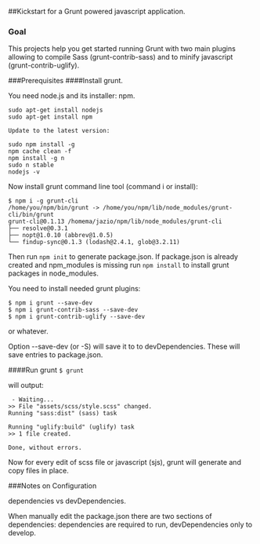 ##Kickstart for a Grunt powered javascript application.

### Goal
This projects help you get started running Grunt with two main plugins allowing to compile Sass (grunt-contrib-sass) and to minify javascript (grunt-contrib-uglify).

###Prerequisites
####Install grunt.

You need node.js and its installer: npm.

```
sudo apt-get install nodejs
sudo apt-get install npm

Update to the latest version:
```
```
sudo npm install -g
npm cache clean -f
npm install -g n
sudo n stable
nodejs -v
``` 

Now install grunt command line tool (command i or install):
```
$ npm i -g grunt-cli
/home/you/npm/bin/grunt -> /home/you/npm/lib/node_modules/grunt-cli/bin/grunt
grunt-cli@0.1.13 /homema/jazio/npm/lib/node_modules/grunt-cli
├── resolve@0.3.1
├── nopt@1.0.10 (abbrev@1.0.5)
└── findup-sync@0.1.3 (lodash@2.4.1, glob@3.2.11)
```

Then run ```npm init``` to generate package.json. If package.json is already created and npm_modules is missing run ```npm install``` to install grunt packages in node_modules.

You need to install needed grunt plugins:
```
$ npm i grunt --save-dev
$ npm i grunt-contrib-sass --save-dev
$ npm i grunt-contrib-uglify --save-dev
```
or whatever.

Option --save-dev (or -S) will save it to to devDependencies. 
These will save entries to package.json.



####Run grunt
```$ grunt```

will output:

```
 - Waiting...
>> File "assets/scss/style.scss" changed.
Running "sass:dist" (sass) task

Running "uglify:build" (uglify) task
>> 1 file created.

Done, without errors.

```
Now for every edit of scss file or javascript (sjs), grunt will generate and copy files in place.

###Notes on Configuration

dependencies vs devDependencies.

When manually edit the package.json there are two sections of dependencies: dependencies are required to run, devDependencies only to develop. 